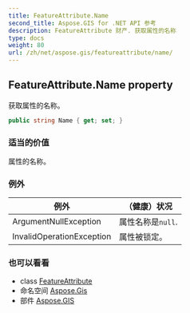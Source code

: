 ```yaml
---
title: FeatureAttribute.Name
second_title: Aspose.GIS for .NET API 参考
description: FeatureAttribute 财产. 获取属性的名称
type: docs
weight: 80
url: /zh/net/aspose.gis/featureattribute/name/
---
```

## FeatureAttribute.Name property

获取属性的名称。

```csharp
public string Name { get; set; }
```

### 适当的价值

属性的名称。

### 例外

| 例外 | （健康）状况 |
| --- | --- |
| ArgumentNullException | 属性名称是`null`. |
| InvalidOperationException | 属性被锁定。 |

### 也可以看看

* class [FeatureAttribute](../)
* 命名空间 [Aspose.Gis](../../featureattribute/)
* 部件 [Aspose.GIS](../../../)


